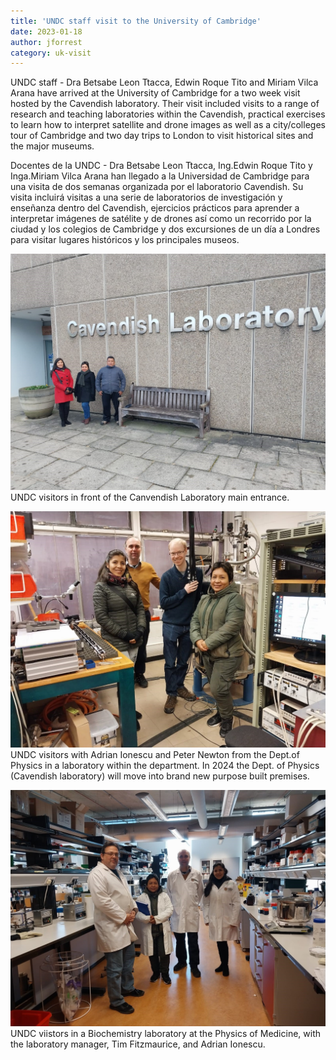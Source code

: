 ```yaml
---
title: 'UNDC staff visit to the University of Cambridge'
date: 2023-01-18
author: jforrest
category: uk-visit
---
```



UNDC staff - Dra Betsabe Leon Ttacca, Edwin Roque Tito and Miriam Vilca Arana have arrived at the University of Cambridge for a two week visit hosted by the Cavendish laboratory. 
Their visit included visits to a range of research and teaching laboratories within the Cavendish, practical exercises to learn how to interpret satellite and drone images as well as a city/colleges tour of Cambridge and two day trips to London to visit historical sites and the major museums. 

Docentes de la UNDC - Dra Betsabe Leon Ttacca, Ing.Edwin Roque Tito y Inga.Miriam Vilca Arana han llegado a la Universidad de Cambridge para una visita de dos semanas organizada por el laboratorio Cavendish. 
Su visita incluirá visitas a una serie de laboratorios de investigación y enseñanza dentro del Cavendish, ejercicios prácticos para aprender a interpretar imágenes de satélite y de drones 
así como un recorrido por la ciudad y los colegios de Cambridge y dos excursiones de un día a Londres para visitar lugares históricos y los principales museos. 

![UNDC UK visit](/assets/posts/Lab7.jpg)
UNDC visitors in front of the Canvendish Laboratory main entrance.

![UNDC UK visit](/assets/posts/Lab1.jpg)
UNDC visitors with Adrian Ionescu and Peter Newton from the Dept.of Physics in a laboratory within the department. In 2024 the Dept. of Physics (Cavendish laboratory)  will move into brand new purpose built premises.


![UNDC UK visit](/assets/posts/Lab2.jpg)
UNDC viistors in a Biochemistry laboratory at the Physics of Medicine, with the laboratory manager, Tim Fitzmaurice, and Adrian Ionescu.

